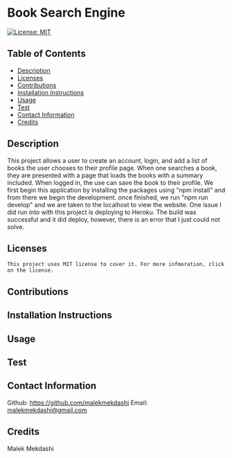 # Book Search Engine

  [![License: MIT](https://img.shields.io/badge/License-MIT-yellow.svg)](https://opensource.org/licenses/MIT)
  
  ## Table of Contents
  * [Description](#description)
  * [Licenses](#licenses)
  * [Contributions](#contributions)
  * [Installation Instructions](#installation)
  * [Usage](#usage)
  * [Test](#test)
  * [Contact Information](#Contact-Information)
  * [Credits](#credits)
  
  ## Description
  This project allows a user to create an account, login, and add a list of books the user chooses to their profile page. When one searches a book, they are presented with a page that loads the books with a summary included. When logged in, the use can save the book to their profile. We first begin this application by installing the packages using "npm install" and from there we begin the development. once finished, we run "npm run develop" and we are taken to the localhost to view the website. One issue I did run into with this project is deploying to Heroku. The build was successful and it did deploy, however, there is an error that I just could not solve.
  
  ## Licenses
    This project uses MIT license to cover it. For more infmoration, click on the license.

  ## Contributions
  

  ## Installation Instructions
  

  ## Usage
  

  ## Test
  

  ## Contact Information
  Github: https://github.com/malekmekdashi
  Email: malekmekdashi@gmail.com

  ## Credits
  Malek Mekdashi

